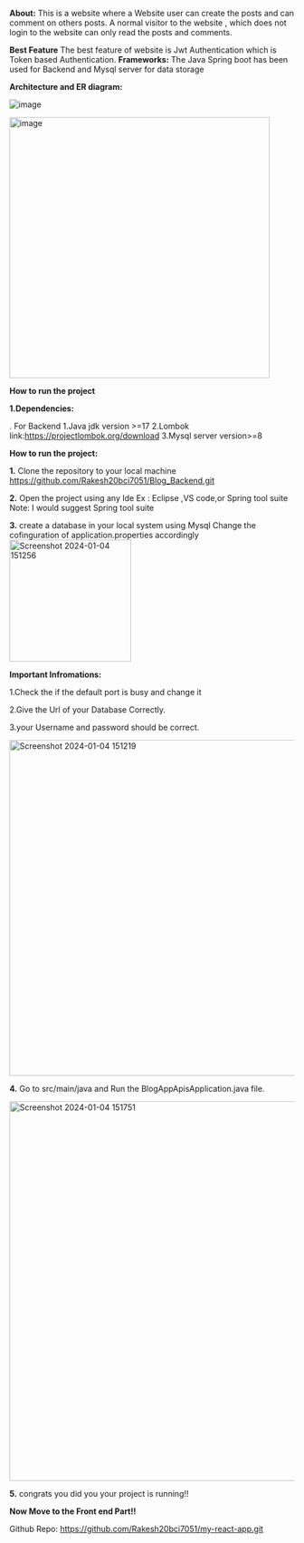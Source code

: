 **About:** This is a website where a  Website user can create the posts and can comment on others posts. A normal visitor to the website , which does not login to the website 
            can only read the posts and comments.
            
**Best Feature**
The best feature of website is Jwt Authentication which is Token based Authentication.
**Frameworks:**  The Java Spring boot has been used for Backend and Mysql server for data storage

**Architecture and ER diagram:**


![image](https://github.com/Rakesh20bci7051/Blog_Backend/assets/120373597/0f0fa75e-c5c4-4151-bcc5-f9bc2bf2b6e6)

<img width="460" alt="image" src="https://github.com/Rakesh20bci7051/Blog_Backend/assets/120373597/333ea3e9-7e3b-4f1a-9029-4d95e3fd8664">

  **How to run the project**

**1.Dependencies:**

. For Backend
1.Java jdk version >=17
2.Lombok      link:https://projectlombok.org/download 
3.Mysql server  version>=8

**How to run the project:**

**1.** 
Clone the repository to your local machine
https://github.com/Rakesh20bci7051/Blog_Backend.git

**2.** Open the project using any Ide
Ex : Eclipse ,VS code,or Spring tool suite
Note: I would suggest Spring tool suite

**3.** create a database in your local system using Mysql
      Change the cofinguration of application.properties accordingly
      <img width="215" alt="Screenshot 2024-01-04 151256" src="https://github.com/Rakesh20bci7051/Blog_Backend/assets/120373597/deb389b4-1540-4eb7-9a4e-35d2547fa8d6">

**Important Infromations:**

1.Check the if the default port is busy and change it

2.Give the Url of your Database Correctly.

3.your Username and password should be correct.


<img width="592" alt="Screenshot 2024-01-04 151219" src="https://github.com/Rakesh20bci7051/Blog_Backend/assets/120373597/907a82e7-5470-4dee-8df2-066ce947d2fa">

**4.** Go to src/main/java  and Run the   BlogAppApisApplication.java  file.

<img width="669" alt="Screenshot 2024-01-04 151751" src="https://github.com/Rakesh20bci7051/Blog_Backend/assets/120373597/0871bbe9-ebb8-4ff1-9ae5-bc379e813d23">

**5.** congrats you did you your project is running!!


**Now Move to the Front end Part!!**

Github Repo: https://github.com/Rakesh20bci7051/my-react-app.git
